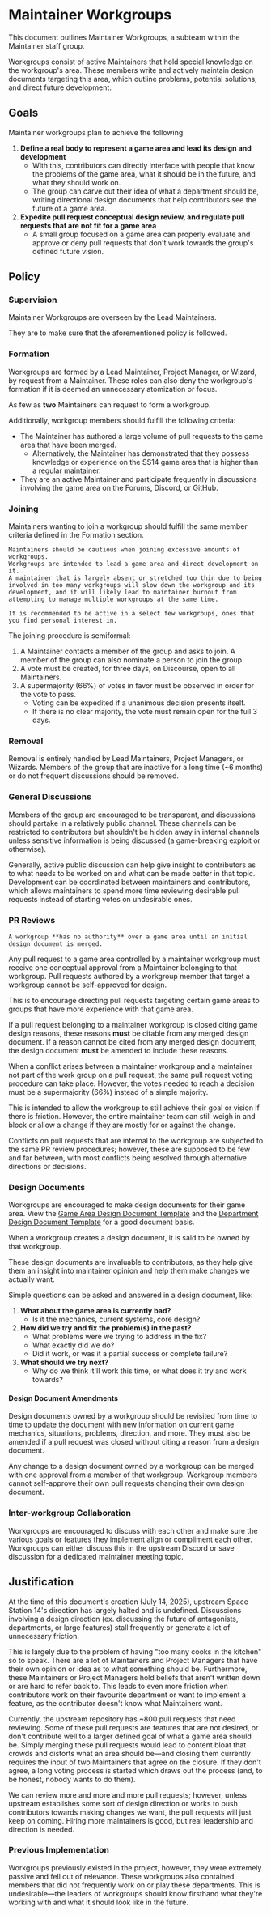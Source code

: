 # Maintainer Workgroups
This document outlines Maintainer Workgroups, a subteam within the Maintainer staff group.

Workgroups consist of active Maintainers that hold special knowledge on the workgroup's area.
These members write and actively maintain design documents targeting this area, which outline problems, potential solutions, and direct future development.

## Goals
Maintainer workgroups plan to achieve the following:
1. **Define a real body to represent a game area and lead its design and development**
   - With this, contributors can directly interface with people that know the problems of the game area, what it should be in the future, and what they should work on.
   - The group can carve out their idea of what a department should be, writing directional design documents that help contributors see the future of a game area.
2. **Expedite pull request conceptual design review, and regulate pull requests that are not fit for a game area**
   - A small group focused on a game area can properly evaluate and approve or deny pull requests that don't work towards the group's defined future vision.

## Policy

### Supervision
Maintainer Workgroups are overseen by the Lead Maintainers.

They are to make sure that the aforementioned policy is followed.

### Formation
Workgroups are formed by a Lead Maintainer, Project Manager, or Wizard, by request from a Maintainer.
These roles can also deny the workgroup's formation if it is deemed an unnecessary atomization or focus.

As few as **two** Maintainers can request to form a workgroup.

Additionally, workgroup members should fulfill the following criteria:
- The Maintainer has authored a large volume of pull requests to the game area that have been merged.
  - Alternatively, the Maintainer has demonstrated that they possess knowledge or experience on the SS14 game area that is higher than a regular maintainer.
- They are an active Maintainer and participate frequently in discussions involving the game area on the Forums, Discord, or GitHub.

### Joining
Maintainers wanting to join a workgroup should fulfill the same member criteria defined in the Formation section.

```admonish warning
Maintainers should be cautious when joining excessive amounts of workgroups.
Workgroups are intended to lead a game area and direct development on it.
A maintainer that is largely absent or stretched too thin due to being involved in too many workgroups will slow down the workgroup and its development, and it will likely lead to maintainer burnout from attempting to manage multiple workgroups at the same time.

It is recommended to be active in a select few workgroups, ones that you find personal interest in.
```

The joining procedure is semiformal:
1. A Maintainer contacts a member of the group and asks to join. A member of the group can also nominate a person to join the group.
2. A vote must be created, for three days, on Discourse, open to all Maintainers.
3. A supermajority (66%) of votes in favor must be observed in order for the vote to pass.
   - Voting can be expedited if a unanimous decision presents itself.
   - If there is no clear majority, the vote must remain open for the full 3 days.

### Removal
Removal is entirely handled by Lead Maintainers, Project Managers, or Wizards.
Members of the group that are inactive for a long time (~6 months) or do not frequent discussions should be removed.

### General Discussions
Members of the group are encouraged to be transparent, and discussions should partake in a relatively public channel.
These channels can be restricted to contributors but shouldn't be hidden away in internal channels unless sensitive information is being discussed (a game-breaking exploit or otherwise).

Generally, active public discussion can help give insight to contributors as to what needs to be worked on and what can be made better in that topic.
Development can be coordinated between maintainers and contributors, which allows maintainers to spend more time reviewing desirable pull requests instead of starting votes on undesirable ones.

### PR Reviews
```admonish warning
A workgroup **has no authority** over a game area until an initial design document is merged.
```

Any pull request to a game area controlled by a maintainer workgroup must receive one conceptual approval from a Maintainer belonging to that workgroup.
Pull requests authored by a workgroup member that target a workgroup cannot be self-approved for design.

This is to encourage directing pull requests targeting certain game areas to groups that have more experience with that game area.

If a pull request belonging to a maintainer workgroup is closed citing game design reasons, these reasons **must** be citable from any merged design document.
If a reason cannot be cited from any merged design document, the design document **must** be amended to include these reasons.

When a conflict arises between a maintainer workgroup and a maintainer not part of the work group on a pull request, the same pull request voting procedure can take place.
However, the votes needed to reach a decision must be a supermajority (66%) instead of a simple majority.

This is intended to allow the workgroup to still achieve their goal or vision if there is friction. However, the entire maintainer team can still weigh in and block or allow a change if they are mostly for or against the change.

Conflicts on pull requests that are internal to the workgroup are subjected to the same PR review procedures; however, these are supposed to be few and far between, with most conflicts being resolved through alternative directions or decisions.

### Design Documents
Workgroups are encouraged to make design documents for their game area.
View the [Game Area Design Document Template](/src/en/general-development/game-area-design-doc.md) and the [Department Design Document Template](/src/en/templates-docs/department-design-template.md) for a good document basis.

When a workgroup creates a design document, it is said to be owned by that workgroup.

These design documents are invaluable to contributors, as they help give them an insight into maintainer opinion and help them make changes we actually want.

Simple questions can be asked and answered in a design document, like:
1. **What about the game area is currently bad?**
   - Is it the mechanics, current systems, core design?
2. **How did we try and fix the problem(s) in the past?**
   - What problems were we trying to address in the fix?
   - What exactly did we do?
   - Did it work, or was it a partial success or complete failure?
3. **What should we try next?**
   - Why do we think it'll work this time, or what does it try and work towards?

#### Design Document Amendments
Design documents owned by a workgroup should be revisited from time to time to update the document with new information on current game mechanics, situations, problems, direction, and more.
They must also be amended if a pull request was closed without citing a reason from a design document.

Any change to a design document owned by a workgroup can be merged with one approval from a member of that workgroup.
Workgroup members cannot self-approve their own pull requests changing their own design document.

### Inter-workgroup Collaboration
Workgroups are encouraged to discuss with each other and make sure the various goals or features they implement align or compliment each other. Workgroups can either discuss this in the upstream Discord or save discussion for a dedicated maintainer meeting topic.

## Justification
At the time of this document's creation (July 14, 2025), upstream Space Station 14's direction has largely halted and is undefined.
Discussions involving a design direction (ex. discussing the future of antagonists, departments, or large features) stall frequently or generate a lot of unnecessary friction.

This is largely due to the problem of having "too many cooks in the kitchen" so to speak.
There are a lot of Maintainers and Project Managers that have their own opinion or idea as to what something should be.
Furthermore, these Maintainers or Project Managers hold beliefs that aren't written down or are hard to refer back to.
This leads to even more friction when contributors work on their favourite department or want to implement a feature, as the contributor doesn't know what Maintainers want.

Currently, the upstream repository has ~800 pull requests that need reviewing.
Some of these pull requests are features that are not desired, or don't contribute well to a larger defined goal of what a game area should be.
Simply merging these pull requests would lead to content bloat that crowds and distorts what an area should be—and closing them currently requires the input of two Maintainers that agree on the closure.
If they don't agree, a long voting process is started which draws out the process (and, to be honest, nobody wants to do them).

We can review more and more and more pull requests; however, unless upstream establishes some sort of design direction or works to push contributors towards making changes we want, the pull requests will just keep on coming.
Hiring more maintainers is good, but real leadership and direction is needed.

### Previous Implementation
Workgroups previously existed in the project, however, they were extremely passive and fell out of relevance.
These workgroups also contained members that did not frequently work on or play these departments.
This is undesirable—the leaders of workgroups should know firsthand what they're working with and what it should look like in the future.